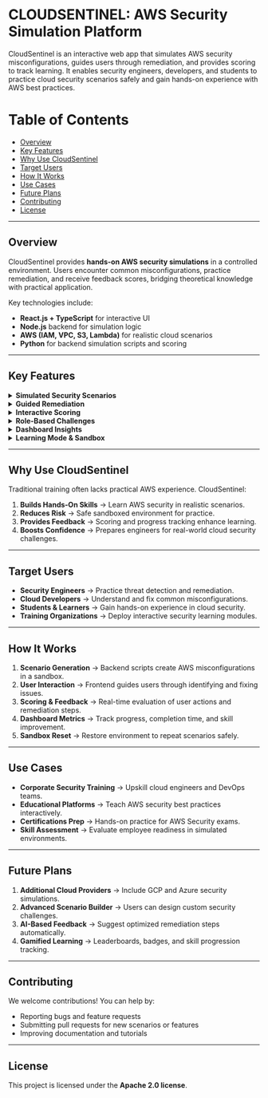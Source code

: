 # CLOUDSENTINEL: AWS Security Simulation Platform  
CloudSentinel is an interactive web app that simulates AWS security misconfigurations, guides users through remediation, and provides scoring to track learning. It enables security engineers, developers, and students to practice cloud security scenarios safely and gain hands-on experience with AWS best practices.

# Table of Contents
- [Overview](#overview)  
- [Key Features](#key-features)  
- [Why Use CloudSentinel](#why-use-cloudsentinel)  
- [Target Users](#target-users)  
- [How It Works](#how-it-works)  
- [Use Cases](#use-cases)  
- [Future Plans](#future-plans)  
- [Contributing](#contributing)  
- [License](#license)  

---

## Overview  
CloudSentinel provides **hands-on AWS security simulations** in a controlled environment. Users encounter common misconfigurations, practice remediation, and receive feedback scores, bridging theoretical knowledge with practical application.  

Key technologies include:  
- **React.js + TypeScript** for interactive UI  
- **Node.js** backend for simulation logic  
- **AWS (IAM, VPC, S3, Lambda)** for realistic cloud scenarios  
- **Python** for backend simulation scripts and scoring  

---

## Key Features  

<details>
  <summary><b>Simulated Security Scenarios</b></summary>
  <ul>Experience realistic AWS misconfigurations across IAM, S3, VPC, and Lambda services.</ul>
</details>

<details>
  <summary><b>Guided Remediation</b></summary>
  <ul>Step-by-step instructions help users correct misconfigurations safely.</ul>
</details>

<details>
  <summary><b>Interactive Scoring</b></summary>
  <ul>Track progress and skill improvement through real-time scoring and feedback.</ul>
</details>

<details>
  <summary><b>Role-Based Challenges</b></summary>
  <ul>Different difficulty levels for developers, security engineers, and beginners.</ul>
</details>

<details>
  <summary><b>Dashboard Insights</b></summary>
  <ul>View performance metrics, completion times, and improvement trends.</ul>
</details>

<details>
  <summary><b>Learning Mode & Sandbox</b></summary>
  <ul>Practice scenarios in a safe sandbox environment without affecting live AWS resources.</ul>
</details>

---

## Why Use CloudSentinel  
Traditional training often lacks practical AWS experience. CloudSentinel:  

1. **Builds Hands-On Skills** → Learn AWS security in realistic scenarios.  
2. **Reduces Risk** → Safe sandboxed environment for practice.  
3. **Provides Feedback** → Scoring and progress tracking enhance learning.  
4. **Boosts Confidence** → Prepares engineers for real-world cloud security challenges.  

---

## Target Users  
- **Security Engineers** → Practice threat detection and remediation.  
- **Cloud Developers** → Understand and fix common misconfigurations.  
- **Students & Learners** → Gain hands-on experience in cloud security.  
- **Training Organizations** → Deploy interactive security learning modules.  

---

## How It Works  
1. **Scenario Generation** → Backend scripts create AWS misconfigurations in a sandbox.  
2. **User Interaction** → Frontend guides users through identifying and fixing issues.  
3. **Scoring & Feedback** → Real-time evaluation of user actions and remediation steps.  
4. **Dashboard Metrics** → Track progress, completion time, and skill improvement.  
5. **Sandbox Reset** → Restore environment to repeat scenarios safely.  

---

## Use Cases  
- **Corporate Security Training** → Upskill cloud engineers and DevOps teams.  
- **Educational Platforms** → Teach AWS security best practices interactively.  
- **Certifications Prep** → Hands-on practice for AWS Security exams.  
- **Skill Assessment** → Evaluate employee readiness in simulated environments.  

---

## Future Plans  
1. **Additional Cloud Providers** → Include GCP and Azure security simulations.  
2. **Advanced Scenario Builder** → Users can design custom security challenges.  
3. **AI-Based Feedback** → Suggest optimized remediation steps automatically.  
4. **Gamified Learning** → Leaderboards, badges, and skill progression tracking.  

---

## Contributing  
We welcome contributions! You can help by:  
- Reporting bugs and feature requests  
- Submitting pull requests for new scenarios or features  
- Improving documentation and tutorials  

---

## License  
This project is licensed under the **Apache 2.0 license**.
